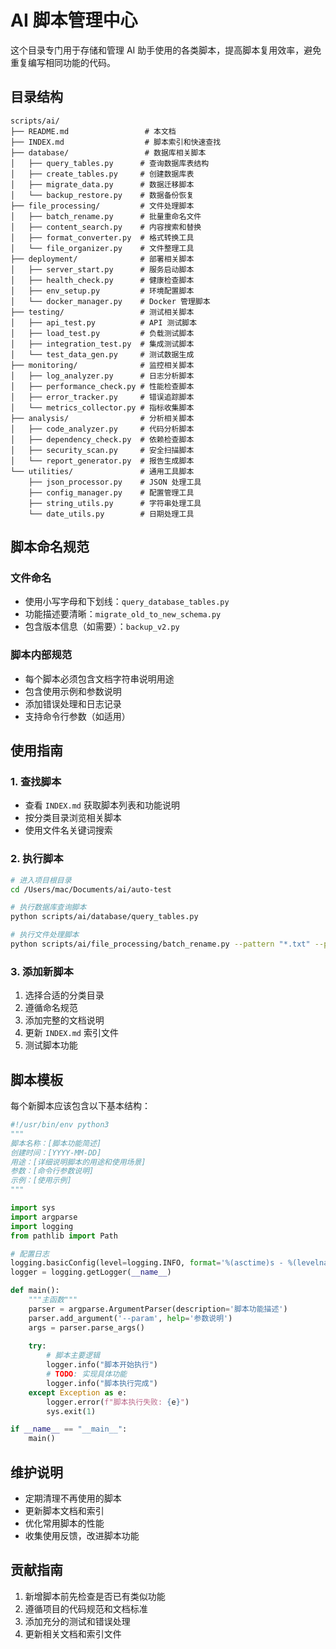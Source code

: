 # AI 脚本管理中心

这个目录专门用于存储和管理 AI 助手使用的各类脚本，提高脚本复用效率，避免重复编写相同功能的代码。

## 目录结构

```
scripts/ai/
├── README.md                 # 本文档
├── INDEX.md                  # 脚本索引和快速查找
├── database/                 # 数据库相关脚本
│   ├── query_tables.py      # 查询数据库表结构
│   ├── create_tables.py     # 创建数据库表
│   ├── migrate_data.py      # 数据迁移脚本
│   └── backup_restore.py    # 数据备份恢复
├── file_processing/         # 文件处理脚本
│   ├── batch_rename.py      # 批量重命名文件
│   ├── content_search.py    # 内容搜索和替换
│   ├── format_converter.py  # 格式转换工具
│   └── file_organizer.py    # 文件整理工具
├── deployment/              # 部署相关脚本
│   ├── server_start.py      # 服务启动脚本
│   ├── health_check.py      # 健康检查脚本
│   ├── env_setup.py         # 环境配置脚本
│   └── docker_manager.py    # Docker 管理脚本
├── testing/                 # 测试相关脚本
│   ├── api_test.py          # API 测试脚本
│   ├── load_test.py         # 负载测试脚本
│   ├── integration_test.py  # 集成测试脚本
│   └── test_data_gen.py     # 测试数据生成
├── monitoring/              # 监控相关脚本
│   ├── log_analyzer.py      # 日志分析脚本
│   ├── performance_check.py # 性能检查脚本
│   ├── error_tracker.py     # 错误追踪脚本
│   └── metrics_collector.py # 指标收集脚本
├── analysis/                # 分析相关脚本
│   ├── code_analyzer.py     # 代码分析脚本
│   ├── dependency_check.py  # 依赖检查脚本
│   ├── security_scan.py     # 安全扫描脚本
│   └── report_generator.py  # 报告生成脚本
└── utilities/               # 通用工具脚本
    ├── json_processor.py    # JSON 处理工具
    ├── config_manager.py    # 配置管理工具
    ├── string_utils.py      # 字符串处理工具
    └── date_utils.py        # 日期处理工具
```

## 脚本命名规范

### 文件命名
- 使用小写字母和下划线：`query_database_tables.py`
- 功能描述要清晰：`migrate_old_to_new_schema.py`
- 包含版本信息（如需要）：`backup_v2.py`

### 脚本内部规范
- 每个脚本必须包含文档字符串说明用途
- 包含使用示例和参数说明
- 添加错误处理和日志记录
- 支持命令行参数（如适用）

## 使用指南

### 1. 查找脚本
- 查看 `INDEX.md` 获取脚本列表和功能说明
- 按分类目录浏览相关脚本
- 使用文件名关键词搜索

### 2. 执行脚本
```bash
# 进入项目根目录
cd /Users/mac/Documents/ai/auto-test

# 执行数据库查询脚本
python scripts/ai/database/query_tables.py

# 执行文件处理脚本
python scripts/ai/file_processing/batch_rename.py --pattern "*.txt" --prefix "backup_"
```

### 3. 添加新脚本
1. 选择合适的分类目录
2. 遵循命名规范
3. 添加完整的文档说明
4. 更新 `INDEX.md` 索引文件
5. 测试脚本功能

## 脚本模板

每个新脚本应该包含以下基本结构：

```python
#!/usr/bin/env python3
"""
脚本名称：[脚本功能简述]
创建时间：[YYYY-MM-DD]
用途：[详细说明脚本的用途和使用场景]
参数：[命令行参数说明]
示例：[使用示例]
"""

import sys
import argparse
import logging
from pathlib import Path

# 配置日志
logging.basicConfig(level=logging.INFO, format='%(asctime)s - %(levelname)s - %(message)s')
logger = logging.getLogger(__name__)

def main():
    """主函数"""
    parser = argparse.ArgumentParser(description='脚本功能描述')
    parser.add_argument('--param', help='参数说明')
    args = parser.parse_args()
    
    try:
        # 脚本主要逻辑
        logger.info("脚本开始执行")
        # TODO: 实现具体功能
        logger.info("脚本执行完成")
    except Exception as e:
        logger.error(f"脚本执行失败: {e}")
        sys.exit(1)

if __name__ == "__main__":
    main()
```

## 维护说明

- 定期清理不再使用的脚本
- 更新脚本文档和索引
- 优化常用脚本的性能
- 收集使用反馈，改进脚本功能

## 贡献指南

1. 新增脚本前先检查是否已有类似功能
2. 遵循项目的代码规范和文档标准
3. 添加充分的测试和错误处理
4. 更新相关文档和索引文件
